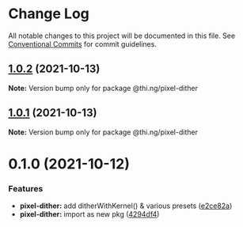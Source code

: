 # Change Log

All notable changes to this project will be documented in this file.
See [Conventional Commits](https://conventionalcommits.org) for commit guidelines.

## [1.0.2](https://github.com/thi-ng/umbrella/compare/@thi.ng/pixel-dither@1.0.1...@thi.ng/pixel-dither@1.0.2) (2021-10-13)

**Note:** Version bump only for package @thi.ng/pixel-dither





## [1.0.1](https://github.com/thi-ng/umbrella/compare/@thi.ng/pixel-dither@0.1.0...@thi.ng/pixel-dither@1.0.1) (2021-10-13)

**Note:** Version bump only for package @thi.ng/pixel-dither





# 0.1.0 (2021-10-12)


### Features

* **pixel-dither:** add ditherWithKernel() & various presets ([e2ce82a](https://github.com/thi-ng/umbrella/commit/e2ce82ad5c73ec3527ecca17931bad9614524b62))
* **pixel-dither:** import as new pkg ([4294df4](https://github.com/thi-ng/umbrella/commit/4294df457a6fd9ac366950693338865203f64ae0))
